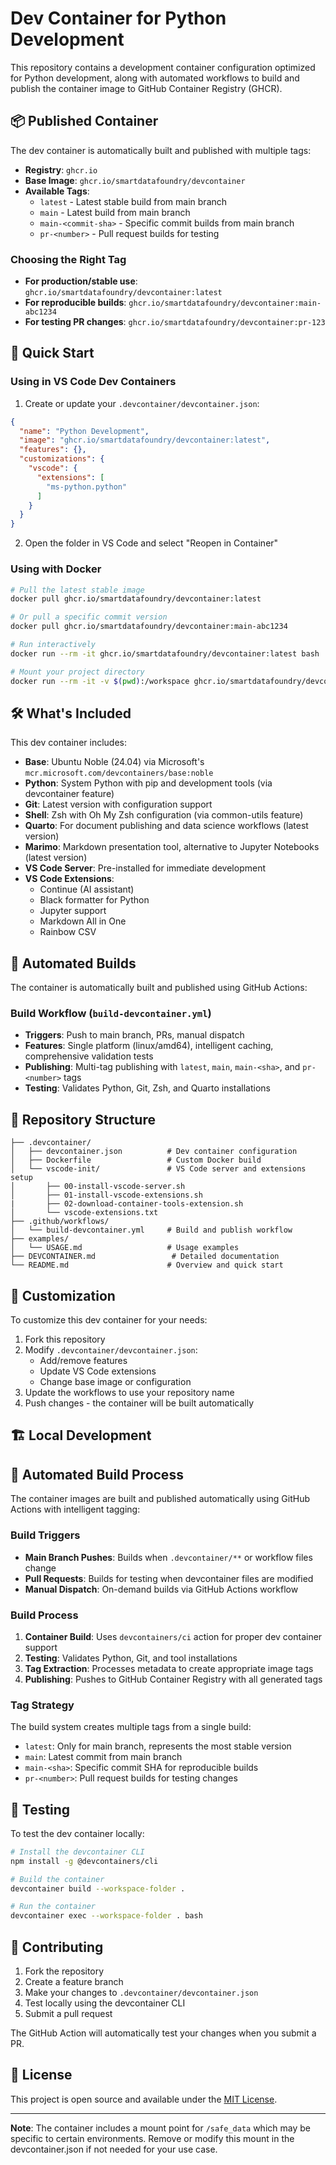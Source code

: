 # Dev Container for Python Development

This repository contains a development container configuration optimized for Python development, along with automated workflows to build and publish the container image to GitHub Container Registry (GHCR).

## 📦 Published Container

The dev container is automatically built and published with multiple tags:

- **Registry**: `ghcr.io`
- **Base Image**: `ghcr.io/smartdatafoundry/devcontainer`
- **Available Tags**:
  - `latest` - Latest stable build from main branch
  - `main` - Latest build from main branch  
  - `main-<commit-sha>` - Specific commit builds from main branch
  - `pr-<number>` - Pull request builds for testing

### Choosing the Right Tag

- **For production/stable use**: `ghcr.io/smartdatafoundry/devcontainer:latest`
- **For reproducible builds**: `ghcr.io/smartdatafoundry/devcontainer:main-abc1234` 
- **For testing PR changes**: `ghcr.io/smartdatafoundry/devcontainer:pr-123`

## 🚀 Quick Start

### Using in VS Code Dev Containers

1. Create or update your `.devcontainer/devcontainer.json`:

```json
{
  "name": "Python Development",
  "image": "ghcr.io/smartdatafoundry/devcontainer:latest",
  "features": {},
  "customizations": {
    "vscode": {
      "extensions": [
        "ms-python.python"
      ]
    }
  }
}
```

2. Open the folder in VS Code and select "Reopen in Container"

### Using with Docker

```bash
# Pull the latest stable image
docker pull ghcr.io/smartdatafoundry/devcontainer:latest

# Or pull a specific commit version
docker pull ghcr.io/smartdatafoundry/devcontainer:main-abc1234

# Run interactively
docker run --rm -it ghcr.io/smartdatafoundry/devcontainer:latest bash

# Mount your project directory
docker run --rm -it -v $(pwd):/workspace ghcr.io/smartdatafoundry/devcontainer:latest
```

## 🛠️ What's Included

This dev container includes:

- **Base**: Ubuntu Noble (24.04) via Microsoft's `mcr.microsoft.com/devcontainers/base:noble`
- **Python**: System Python with pip and development tools (via devcontainer feature)
- **Git**: Latest version with configuration support
- **Shell**: Zsh with Oh My Zsh configuration (via common-utils feature)
- **Quarto**: For document publishing and data science workflows (latest version)
- **Marimo**: Markdown presentation tool, alternative to Jupyter Notebooks (latest version)
- **VS Code Server**: Pre-installed for immediate development
- **VS Code Extensions**:
  - Continue (AI assistant)
  - Black formatter for Python
  - Jupyter support
  - Markdown All in One
  - Rainbow CSV

## 🔄 Automated Builds

The container is automatically built and published using GitHub Actions:

### Build Workflow (`build-devcontainer.yml`)
- **Triggers**: Push to main branch, PRs, manual dispatch
- **Features**: Single platform (linux/amd64), intelligent caching, comprehensive validation tests
- **Publishing**: Multi-tag publishing with `latest`, `main`, `main-<sha>`, and `pr-<number>` tags
- **Testing**: Validates Python, Git, Zsh, and Quarto installations

## 📁 Repository Structure

```
├── .devcontainer/
│   ├── devcontainer.json          # Dev container configuration
│   ├── Dockerfile                 # Custom Docker build
│   └── vscode-init/               # VS Code server and extensions setup
│       ├── 00-install-vscode-server.sh
│       ├── 01-install-vscode-extensions.sh
|       ├── 02-download-container-tools-extension.sh
│       └── vscode-extensions.txt
├── .github/workflows/
│   └── build-devcontainer.yml     # Build and publish workflow
├── examples/
│   └── USAGE.md                   # Usage examples
├── DEVCONTAINER.md                 # Detailed documentation
└── README.md                      # Overview and quick start
```

## 🔧 Customization

To customize this dev container for your needs:

1. Fork this repository
2. Modify `.devcontainer/devcontainer.json`:
   - Add/remove features
   - Update VS Code extensions
   - Change base image or configuration
3. Update the workflows to use your repository name
4. Push changes - the container will be built automatically

## 🏗️ Local Development
## 🔄 Automated Build Process

The container images are built and published automatically using GitHub Actions with intelligent tagging:

### Build Triggers
- **Main Branch Pushes**: Builds when `.devcontainer/**` or workflow files change
- **Pull Requests**: Builds for testing when devcontainer files are modified
- **Manual Dispatch**: On-demand builds via GitHub Actions workflow

### Build Process
1. **Container Build**: Uses `devcontainers/ci` action for proper dev container support
2. **Testing**: Validates Python, Git, and tool installations
3. **Tag Extraction**: Processes metadata to create appropriate image tags
4. **Publishing**: Pushes to GitHub Container Registry with all generated tags

### Tag Strategy
The build system creates multiple tags from a single build:
- `latest`: Only for main branch, represents the most stable version
- `main`: Latest commit from main branch
- `main-<sha>`: Specific commit SHA for reproducible builds
- `pr-<number>`: Pull request builds for testing changes

## 🧪 Testing

To test the dev container locally:

```bash
# Install the devcontainer CLI
npm install -g @devcontainers/cli

# Build the container
devcontainer build --workspace-folder .

# Run the container
devcontainer exec --workspace-folder . bash
```

## 🤝 Contributing

1. Fork the repository
2. Create a feature branch
3. Make your changes to `.devcontainer/devcontainer.json`
4. Test locally using the devcontainer CLI
5. Submit a pull request

The GitHub Action will automatically test your changes when you submit a PR.

## 📝 License

This project is open source and available under the [MIT License](LICENSE).

---

**Note**: The container includes a mount point for `/safe_data` which may be specific to certain environments. Remove or modify this mount in the devcontainer.json if not needed for your use case.
